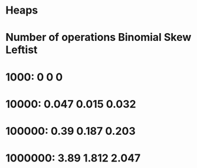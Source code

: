 Heaps
=====
Number of operations  Binomial  Skew   Leftist
=====
1000:                 0         0      0
=====
10000:                0.047     0.015  0.032
=====
100000:               0.39      0.187  0.203
=====
1000000:              3.89      1.812  2.047
=====
